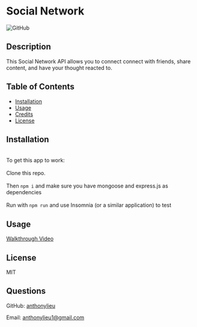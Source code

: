 # Social Network

![GitHub](https://img.shields.io/github/license/anthonylieu/Module-18-Social-Network-API)

## Description

This Social Network API allows you to connect connect with friends, share content, and have your thought reacted to.  

## Table of Contents

- [Installation](#Installation)
- [Usage](#Usage)
- [Credits](#Credits)
- [License](#License)

## Installation
<br>To get this app to work:</br>
<br>Clone this repo.</br>
<br>Then `npm i` and make sure you have mongoose and express.js as dependencies</br>
<br>Run with `npm run` and use Insomnia (or a similar application) to test</br>

## Usage

[Walkthrough Video](https://drive.google.com/file/d/1v9mPxMlO3Uurju7D3C59v_k7Qx24OeaZ/view)

## License

MIT

## Questions

GitHub: [anthonylieu](https://github.com/anthonylieu/)

Email: anthonylieu1@gmail.com
